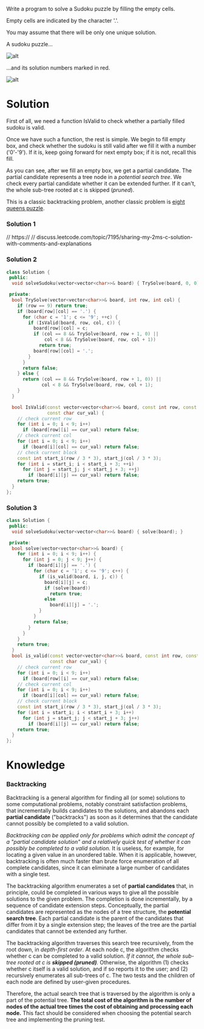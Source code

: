 Write a program to solve a Sudoku puzzle by filling the empty cells.

Empty cells are indicated by the character '.'.

You may assume that there will be only one unique solution.

A sudoku puzzle...
 
![alt](https://upload.wikimedia.org/wikipedia/commons/thumb/f/ff/Sudoku-by-L2G-20050714.svg/250px-Sudoku-by-L2G-20050714.svg.png)
       
...and its solution numbers marked in red.
       
![alt](https://upload.wikimedia.org/wikipedia/commons/thumb/3/31/Sudoku-by-L2G-20050714_solution.svg/250px-Sudoku-by-L2G-20050714_solution.svg.png)       
 
# Solution
 
First of all, we need a function IsValid to check whether a partially filled sudoku is valid.
       
Once we have such a function, the rest is simple. We begin to fill empty box, and check whether the sudoku is still valid after we fill it with a number ('0'-'9'). If it is, keep going forward for next empty box; if it is not, recall this fill.
  
As you can see, after we fill an empty box, we get a partial candidate. The partial candidate represents a tree node in a _potential search tree_. We check every partial candidate whether it can be extended further. If it can't, the whole sub-tree rooted at c is skipped (_pruned_).
       
This is a classic backtracking problem, another classic problem is [eight queens puzzle](https://en.wikipedia.org/wiki/Eight_queens_puzzle).   
       

### Solution 1
// https://
// discuss.leetcode.com/topic/7195/sharing-my-2ms-c-solution-with-comments-and-explanations


### Solution 2 

```cpp       
class Solution {
 public:
  void solveSudoku(vector<vector<char>>& board) { TrySolve(board, 0, 0); }

 private:
  bool TrySolve(vector<vector<char>>& board, int row, int col) {
    if (row == 9) return true;
    if (board[row][col] == '.') {
      for (char c = '1'; c <= '9'; ++c) {
        if (IsValid(board, row, col, c)) {
          board[row][col] = c;
          if (col == 8 && TrySolve(board, row + 1, 0) ||
              col < 8 && TrySolve(board, row, col + 1))
            return true;
          board[row][col] = '.';
        }
      }
      return false;
    } else {
      return (col == 8 && TrySolve(board, row + 1, 0)) ||
             col < 8 && TrySolve(board, row, col + 1);
    }
  }

  bool IsValid(const vector<vector<char>>& board, const int row, const int col,
               const char cur_val) {
    // check current row
    for (int i = 0; i < 9; i++)
      if (board[row][i] == cur_val) return false;
    // check current col
    for (int i = 0; i < 9; i++)
      if (board[i][col] == cur_val) return false;
    // check current block
    const int start_i(row / 3 * 3), start_j(col / 3 * 3);
    for (int i = start_i; i < start_i + 3; ++i)
      for (int j = start_j; j < start_j + 3; ++j)
        if (board[i][j] == cur_val) return false;
    return true;
  }
};
```

### Solution 3

```cpp
class Solution {
 public:
  void solveSudoku(vector<vector<char>>& board) { solve(board); }

 private:
  bool solve(vector<vector<char>>& board) {
    for (int i = 0; i < 9; i++) {
      for (int j = 0; j < 9; j++) {
        if (board[i][j] == '.') {
          for (char c = '1'; c <= '9'; c++) {
            if (is_valid(board, i, j, c)) {
              board[i][j] = c;
              if (solve(board))
                return true;
              else
                board[i][j] = '.';
            }
          }
          return false;
        }
      }
    }
    return true;
  }
  bool is_valid(const vector<vector<char>>& board, const int row, const int col,
                const char cur_val) {
    // check current row
    for (int i = 0; i < 9; i++)
      if (board[row][i] == cur_val) return false;
    // check current col
    for (int i = 0; i < 9; i++)
      if (board[i][col] == cur_val) return false;
    // check current block
    const int start_i(row / 3 * 3), start_j(col / 3 * 3);
    for (int i = start_i; i < start_i + 3; i++)
      for (int j = start_j; j < start_j + 3; j++)
        if (board[i][j] == cur_val) return false;
    return true;
  }
};
```

# Knowledge

### Backtracking

Backtracking is a general algorithm for finding all (or some) solutions to some computational problems, notably constraint satisfaction problems, that incrementally builds candidates to the solutions, and abandons each __partial candidate__ ("backtracks") as soon as it determines that the candidate cannot possibly be completed to a valid solution.

_Backtracking can be applied only for problems which admit the concept of a "partial candidate solution" and a relatively quick test of whether it can possibly be completed to a valid solution._ It is useless, for example, for locating a given value in an unordered table. When it is applicable, however, backtracking is often much faster than brute force enumeration of all complete candidates, since it can eliminate a large number of candidates with a single test.
                                                                                         
The backtracking algorithm enumerates a set of __partial candidates__ that, in principle, could be completed in various ways to give all the possible solutions to the given problem. The completion is done incrementally, by a sequence of candidate extension steps.
Conceptually, the partial candidates are represented as the nodes of a tree structure, the __potential search tree__. Each partial candidate is the parent of the candidates that differ from it by a single extension step; the leaves of the tree are the partial candidates that cannot be extended any further.
                                                                                         
The backtracking algorithm traverses this search tree recursively, from the root down, in _depth-first order_. At each node c, the algorithm checks whether c can be completed to a valid solution. _If it cannot, the whole sub-tree rooted at c is __skipped (pruned)__._ Otherwise, the algorithm (1) checks whether c itself is a valid solution, and if so reports it to the user; and (2) recursively enumerates all sub-trees of c. The two tests and the children of each node are defined by user-given procedures.
                                                                                         
Therefore, the actual search tree that is traversed by the algorithm is only a part of the potential tree. __The total cost of the algorithm is the number of nodes of the actual tree times the cost of obtaining and processing each node.__ This fact should be considered when choosing the potential search tree and implementing the pruning test.                                                                                         
       
